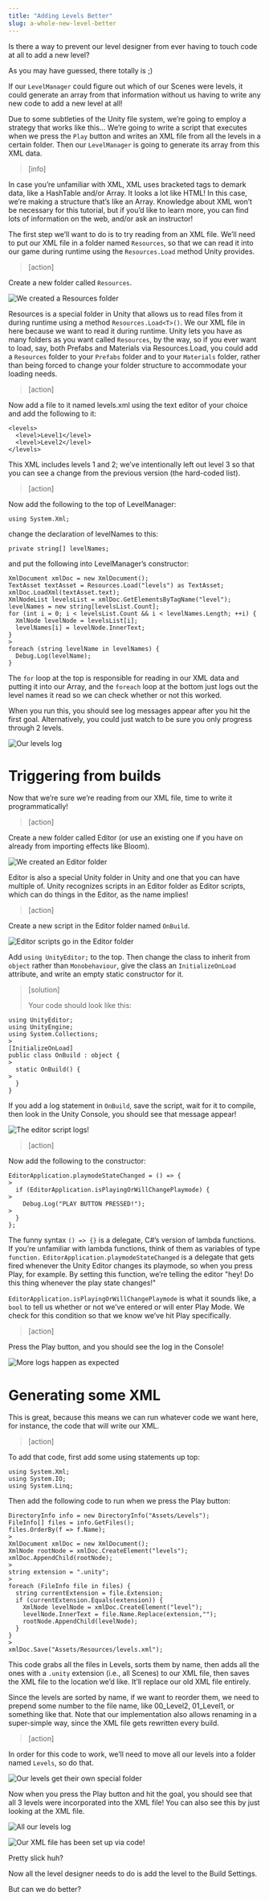 ```yaml
---
title: "Adding Levels Better"
slug: a-whole-new-level-better
---
```


Is there a way to prevent our level designer from ever having to touch code at all to add a new level?

As you may have guessed, there totally is ;)

If our `LevelManager` could figure out which of our Scenes were levels, it could generate an array from that information without us having to write any new code to add a new level at all!

Due to some subtleties of the Unity file system, we’re going to employ a strategy that works like this... We’re going to write a script that executes when we press the `Play` button and writes an XML file from all the levels in a certain folder. Then our `LevelManager` is going to generate its array from this XML data.

> [info]
>
In case you’re unfamiliar with XML, XML uses bracketed tags to demark data, like a HashTable and/or Array. It looks a lot like HTML! In this case, we’re making a structure that’s like an Array. Knowledge about XML won’t be necessary for this tutorial, but if you’d like to learn more, you can find lots of information on the web, and/or ask an instructor!

The first step we’ll want to do is to try reading from an XML file. We’ll need to put our XML file in a folder named `Resources`, so that we can read it into our game during runtime using the `Resources.Load` method Unity provides.

> [action]
>
Create a new folder called `Resources`.
>
![We created a Resources folder](../media/image111.png)

Resources is a special folder in Unity that allows us to read files from it during runtime using a method `Resources.Load<T>()`. We our XML file in here because we want to read it during runtime. Unity lets you have as many folders as you want called `Resources`, by the way, so if you ever want to load, say, both Prefabs and Materials via Resources.Load, you could add a `Resources` folder to your `Prefabs` folder and to your `Materials` folder, rather than being forced to change your folder structure to accommodate your loading needs.

> [action]
>
Now add a file to it named levels.xml using the text editor of your choice and add the following to it:
>
```
<levels>
  <level>Level1</level>
  <level>Level2</level>
</levels>
```

This XML includes levels 1 and 2; we’ve intentionally left out level 3 so that you can see a change from the previous version (the hard-coded list).

> [action]
>
Now add the following to the top of LevelManager:
>
```
using System.Xml;
```
>
change the declaration of levelNames to this:
>
```
private string[] levelNames;
```
>
and put the following into LevelManager’s constructor:
>
```
XmlDocument xmlDoc = new XmlDocument();
TextAsset textAsset = Resources.Load("levels") as TextAsset;
xmlDoc.LoadXml(textAsset.text);
XmlNodeList levelsList = xmlDoc.GetElementsByTagName("level");
levelNames = new string[levelsList.Count];
for (int i = 0; i < levelsList.Count && i < levelNames.Length; ++i) {
  XmlNode levelNode = levelsList[i];
  levelNames[i] = levelNode.InnerText;
}
>
foreach (string levelName in levelNames) {
  Debug.Log(levelName);
}
```

The `for` loop at the top is responsible for reading in our XML data and putting it into our Array, and the `foreach` loop at the bottom just logs out the level names it read so we can check whether or not this worked.

When you run this, you should see log messages appear after you hit the first goal. Alternatively, you could just watch to be sure you only progress through 2 levels.

![Our levels log](../media/image96.png)

# Triggering from builds

Now that we’re sure we’re reading from our XML file, time to write it programmatically!

> [action]
>
Create a new folder called Editor (or use an existing one if you have on already from importing effects like Bloom).
>
![We created an Editor folder](../media/image88.png)

Editor is also a special Unity folder in Unity and one that you can have multiple of. Unity recognizes scripts in an Editor folder as Editor scripts, which can do things in the Editor, as the name implies!

> [action]
>
Create a new script in the Editor folder named `OnBuild`.
>
![Editor scripts go in the Editor folder](../media/image110.png)
>
Add `using UnityEditor;` to the top. Then change the class to inherit from `object` rather than `Monobehaviour`, give the class an `InitializeOnLoad` attribute, and write an empty static constructor for it.

<!-- -->

> [solution]
>
>Your code should look like this:
>
```
using UnityEditor;
using UnityEngine;
using System.Collections;
>
[InitializeOnLoad]
public class OnBuild : object {
>
  static OnBuild() {
>
  }
}
```

If you add a log statement in `OnBuild`, save the script, wait for it to compile, then look in the Unity Console, you should see that message appear!

![The editor script logs!](../media/image81.png)

> [action]
>
Now add the following to the constructor:
>
```
EditorApplication.playmodeStateChanged = () => {
>
  if (EditorApplication.isPlayingOrWillChangePlaymode) {
>
    Debug.Log("PLAY BUTTON PRESSED!");
>
  }
};
```

The funny syntax `() => {}` is a delegate, C#’s version of lambda functions. If you’re unfamiliar with lambda functions, think of them as variables of type `function.` `EditorApplication.playmodeStateChanged` is a delegate that gets fired whenever the Unity Editor changes its playmode, so when you press Play, for example. By setting this function, we’re telling the editor "hey! Do this thing whenever the play state changes!"

`EditorApplication.isPlayingOrWillChangePlaymode` is what it sounds like, a `bool` to tell us whether or not we’ve entered or will enter Play Mode. We check for this condition so that we know we’ve hit Play specifically.

> [action]
>
Press the Play button, and you should see the log in the Console!
>
![More logs happen as expected](../media/image33.png)

# Generating some XML

This is great, because this means we can run whatever code we want here, for instance, the code that will write our XML.

> [action]
>
To add that code, first add some using statements up top:
>
```
using System.Xml;
using System.IO;
using System.Linq;
```
>
Then add the following code to run when we press the Play button:
>
```
DirectoryInfo info = new DirectoryInfo("Assets/Levels");
FileInfo[] files = info.GetFiles();
files.OrderBy(f => f.Name);
>
XmlDocument xmlDoc = new XmlDocument();
XmlNode rootNode = xmlDoc.CreateElement("levels");
xmlDoc.AppendChild(rootNode);
>
string extension = ".unity";
>
foreach (FileInfo file in files) {
  string currentExtension = file.Extension;
  if (currentExtension.Equals(extension)) {
    XmlNode levelNode = xmlDoc.CreateElement("level");
    levelNode.InnerText = file.Name.Replace(extension,"");
    rootNode.AppendChild(levelNode);
  }
}
>
xmlDoc.Save("Assets/Resources/levels.xml");
```

This code grabs all the files in Levels, sorts them by name, then adds all the ones with a `.unity` extension (i.e., all Scenes) to our XML file, then saves the XML file to the location we’d like. It’ll replace our old XML file entirely.

Since the levels are sorted by name, if we want to reorder them, we need to prepend some number to the file name, like 00_Level2, 01_Level1, or something like that. Note that our implementation also allows renaming in a super-simple way, since the XML file gets rewritten every build.

> [action]
>
In order for this code to work, we’ll need to move all our levels into a folder named `Levels`, so do that.
>
![Our levels get their own special folder](../media/image117.png)

Now when you press the Play button and hit the goal, you should see that all 3 levels were incorporated into the XML file! You can also see this by just looking at the XML file.

![All our levels log](../media/image48.png)

![Our XML file has been set up via code!](../media/image37.png)

Pretty slick huh?

Now all the level designer needs to do is add the level to the Build Settings.

But can we do better?
